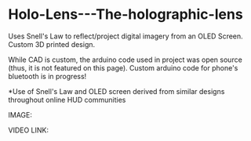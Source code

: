# Holo-Lens---The-holographic-lens
Uses Snell's Law to reflect/project digital imagery from an OLED Screen. Custom 3D printed design.

While CAD is custom, the arduino code used in project was open source (thus, it is not featured on this page). Custom arduino code for phone's bluetooth is in progress!

*Use of Snell's Law and OLED screen derived from similar designs throughout online HUD communities

IMAGE:


VIDEO LINK:
